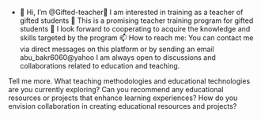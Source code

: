 - 👋 Hi, I’m @Gifted-teacher👀 I am interested in training as a teacher of gifted students
🌱 This is a promising teacher training program for gifted students
💞️ I look forward to cooperating to acquire the knowledge and skills targeted by the program
📫 How to reach me: You can contact me via direct messages on this platform or by sending an email abu_bakr6060@yahoo
  I am always open to discussions and collaborations related to education and teaching.

Tell me more.
What teaching methodologies and educational technologies are you currently exploring?
Can you recommend any educational resources or projects that enhance learning experiences?
How do you envision collaboration in creating educational resources and projects?
<!---
Gifted-teacher/Gifted-teacher is a ✨ special ✨ repository because its `README.md` (this file) appears on your GitHub profile.
You can click the Preview link to take a look at your changes.
--->
